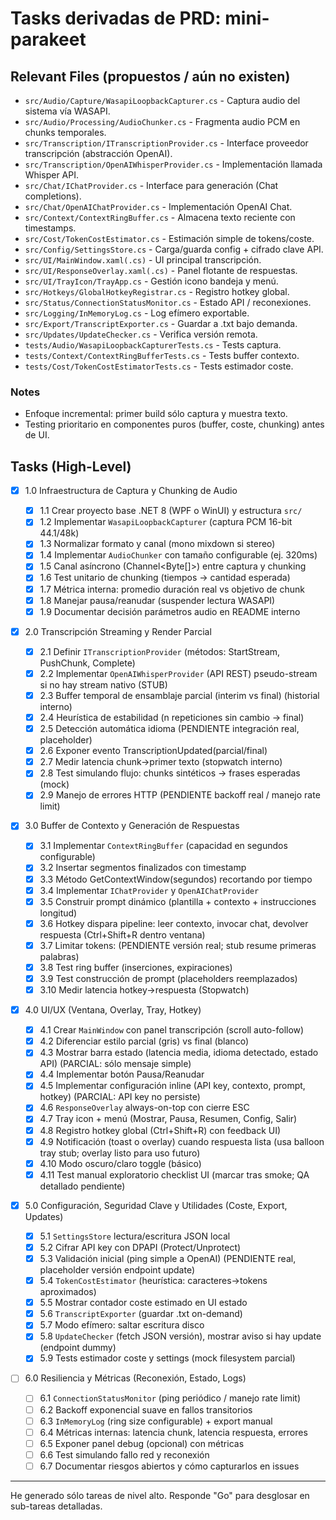 # Tasks derivadas de PRD: mini-parakeet

## Relevant Files (propuestos / aún no existen)

- `src/Audio/Capture/WasapiLoopbackCapturer.cs` - Captura audio del sistema vía WASAPI.
- `src/Audio/Processing/AudioChunker.cs` - Fragmenta audio PCM en chunks temporales.
- `src/Transcription/ITranscriptionProvider.cs` - Interface proveedor transcripción (abstracción OpenAI).
- `src/Transcription/OpenAIWhisperProvider.cs` - Implementación llamada Whisper API.
- `src/Chat/IChatProvider.cs` - Interface para generación (Chat completions).
- `src/Chat/OpenAIChatProvider.cs` - Implementación OpenAI Chat.
- `src/Context/ContextRingBuffer.cs` - Almacena texto reciente con timestamps.
- `src/Cost/TokenCostEstimator.cs` - Estimación simple de tokens/coste.
- `src/Config/SettingsStore.cs` - Carga/guarda config + cifrado clave API.
- `src/UI/MainWindow.xaml(.cs)` - UI principal transcripción.
- `src/UI/ResponseOverlay.xaml(.cs)` - Panel flotante de respuestas.
- `src/UI/TrayIcon/TrayApp.cs` - Gestión icono bandeja y menú.
- `src/Hotkeys/GlobalHotkeyRegistrar.cs` - Registro hotkey global.
- `src/Status/ConnectionStatusMonitor.cs` - Estado API / reconexiones.
- `src/Logging/InMemoryLog.cs` - Log efímero exportable.
- `src/Export/TranscriptExporter.cs` - Guardar a .txt bajo demanda.
- `src/Updates/UpdateChecker.cs` - Verifica versión remota.
- `tests/Audio/WasapiLoopbackCapturerTests.cs` - Tests captura.
- `tests/Context/ContextRingBufferTests.cs` - Tests buffer contexto.
- `tests/Cost/TokenCostEstimatorTests.cs` - Tests estimador coste.

### Notes

- Enfoque incremental: primer build sólo captura y muestra texto.
- Testing prioritario en componentes puros (buffer, coste, chunking) antes de UI.

## Tasks (High-Level)

- [x] 1.0 Infraestructura de Captura y Chunking de Audio

  - [x] 1.1 Crear proyecto base .NET 8 (WPF o WinUI) y estructura `src/`
  - [x] 1.2 Implementar `WasapiLoopbackCapturer` (captura PCM 16-bit 44.1/48k)
  - [x] 1.3 Normalizar formato y canal (mono mixdown si stereo)
  - [x] 1.4 Implementar `AudioChunker` con tamaño configurable (ej. 320ms)
  - [x] 1.5 Canal asíncrono (Channel<Byte[]>) entre captura y chunking
  - [x] 1.6 Test unitario de chunking (tiempos → cantidad esperada)
  - [x] 1.7 Métrica interna: promedio duración real vs objetivo de chunk
  - [x] 1.8 Manejar pausa/reanudar (suspender lectura WASAPI)
  - [x] 1.9 Documentar decisión parámetros audio en README interno

- [x] 2.0 Transcripción Streaming y Render Parcial

  - [x] 2.1 Definir `ITranscriptionProvider` (métodos: StartStream, PushChunk, Complete)
  - [x] 2.2 Implementar `OpenAIWhisperProvider` (API REST) pseudo-stream si no hay stream nativo (STUB)
  - [x] 2.3 Buffer temporal de ensamblaje parcial (interim vs final) (historial interno)
  - [x] 2.4 Heurística de estabilidad (n repeticiones sin cambio → final)
  - [x] 2.5 Detección automática idioma (PENDIENTE integración real, placeholder)
  - [x] 2.6 Exponer evento TranscriptionUpdated(parcial/final)
  - [x] 2.7 Medir latencia chunk→primer texto (stopwatch interno)
  - [x] 2.8 Test simulando flujo: chunks sintéticos → frases esperadas (mock)
  - [x] 2.9 Manejo de errores HTTP (PENDIENTE backoff real / manejo rate limit)

- [x] 3.0 Buffer de Contexto y Generación de Respuestas

  - [x] 3.1 Implementar `ContextRingBuffer` (capacidad en segundos configurable)
  - [x] 3.2 Insertar segmentos finalizados con timestamp
  - [x] 3.3 Método GetContextWindow(segundos) recortando por tiempo
  - [x] 3.4 Implementar `IChatProvider` y `OpenAIChatProvider`
  - [x] 3.5 Construir prompt dinámico (plantilla + contexto + instrucciones longitud)
  - [x] 3.6 Hotkey dispara pipeline: leer contexto, invocar chat, devolver respuesta (Ctrl+Shift+R dentro ventana)
  - [x] 3.7 Limitar tokens: (PENDIENTE versión real; stub resume primeras palabras)
  - [x] 3.8 Test ring buffer (inserciones, expiraciones)
  - [x] 3.9 Test construcción de prompt (placeholders reemplazados)
  - [x] 3.10 Medir latencia hotkey→respuesta (Stopwatch)

- [x] 4.0 UI/UX (Ventana, Overlay, Tray, Hotkey)

  - [x] 4.1 Crear `MainWindow` con panel transcripción (scroll auto-follow)
  - [x] 4.2 Diferenciar estilo parcial (gris) vs final (blanco)
  - [x] 4.3 Mostrar barra estado (latencia media, idioma detectado, estado API) (PARCIAL: sólo mensaje simple)
  - [x] 4.4 Implementar botón Pausa/Reanudar
  - [x] 4.5 Implementar configuración inline (API key, contexto, prompt, hotkey) (PARCIAL: API key no persiste)
  - [x] 4.6 `ResponseOverlay` always-on-top con cierre ESC
  - [x] 4.7 Tray icon + menú (Mostrar, Pausa, Resumen, Config, Salir)
  - [x] 4.8 Registro hotkey global (Ctrl+Shift+R) con feedback UI)
  - [x] 4.9 Notificación (toast o overlay) cuando respuesta lista (usa balloon tray stub; overlay listo para uso futuro)
  - [x] 4.10 Modo oscuro/claro toggle (básico)
  - [x] 4.11 Test manual exploratorio checklist UI (marcar tras smoke; QA detallado pendiente)

- [x] 5.0 Configuración, Seguridad Clave y Utilidades (Coste, Export, Updates)

  - [x] 5.1 `SettingsStore` lectura/escritura JSON local
  - [x] 5.2 Cifrar API key con DPAPI (Protect/Unprotect)
  - [x] 5.3 Validación inicial (ping simple a OpenAI) (PENDIENTE real, placeholder versión endpoint update)
  - [x] 5.4 `TokenCostEstimator` (heurística: caracteres→tokens aproximados)
  - [x] 5.5 Mostrar contador coste estimado en UI estado
  - [x] 5.6 `TranscriptExporter` (guardar .txt on-demand)
  - [x] 5.7 Modo efímero: saltar escritura disco
  - [x] 5.8 `UpdateChecker` (fetch JSON versión), mostrar aviso si hay update (endpoint dummy)
  - [x] 5.9 Tests estimador coste y settings (mock filesystem parcial)

- [ ] 6.0 Resiliencia y Métricas (Reconexión, Estado, Logs)
  - [ ] 6.1 `ConnectionStatusMonitor` (ping periódico / manejo rate limit)
  - [ ] 6.2 Backoff exponencial suave en fallos transitorios
  - [ ] 6.3 `InMemoryLog` (ring size configurable) + export manual
  - [ ] 6.4 Métricas internas: latencia chunk, latencia respuesta, errores
  - [ ] 6.5 Exponer panel debug (opcional) con métricas
  - [ ] 6.6 Test simulando fallo red y reconexión
  - [ ] 6.7 Documentar riesgos abiertos y cómo capturarlos en issues

---

He generado sólo tareas de nivel alto. Responde "Go" para desglosar en sub-tareas detalladas.
